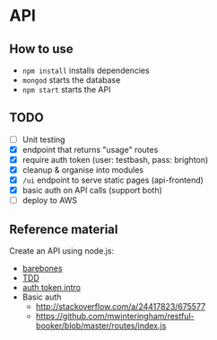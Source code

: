# API

## How to use

- `npm install` installs dependencies
- `mongod` starts the database
- `npm start` starts the API

## TODO

- [ ] Unit testing
- [X] endpoint that returns "usage" routes
- [X] require auth token (user: testbash, pass: brighton)
- [X] cleanup & organise into modules
- [X] `/ui` endpoint to serve static pages (api-frontend)
- [X] basic auth on API calls (support both)
- [ ] deploy to AWS

## Reference material

Create an API using node.js:

- [barebones](https://scotch.io/tutorials/build-a-restful-api-using-node-and-express-4)
- [TDD](https://scotch.io/tutorials/test-a-node-restful-api-with-mocha-and-chai)
- [auth token intro](https://scotch.io/tutorials/the-ins-and-outs-of-token-based-authentication)
- Basic auth
  - http://stackoverflow.com/a/24417823/675577
  - https://github.com/mwinteringham/restful-booker/blob/master/routes/index.js
